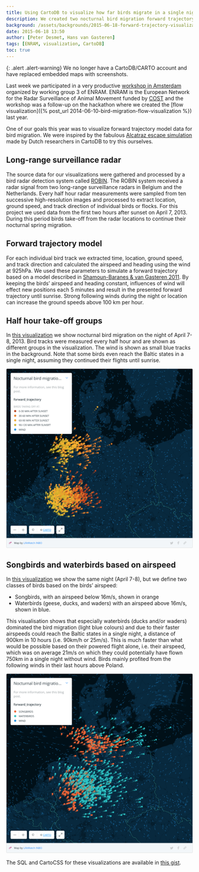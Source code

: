 ```yaml
---
title: Using CartoDB to visualize how far birds migrate in a single night
description: We created two nocturnal bird migration forward trajectory visualizations for ENRAM.
background: /assets/backgrounds/2015-06-18-forward-trajectory-visualizations.jpg
date: 2015-06-18 13:50
author: [Peter Desmet, Hans van Gasteren]
tags: [ENRAM, visualization, CartoDB]
toc: true
---
```


{: .alert .alert-warning}
We no longer have a CartoDB/CARTO account and have replaced embedded maps with screenshots.

Last week we participated in a very productive [workshop in Amsterdam](http://www.enram.eu/activities/visualisations-from-show-cases-to-production) organized by working group 3 of ENRAM. ENRAM is the European Network for the Radar Surveillance of Animal Movement funded by [COST](http://cost.eu/) and the workshop was a follow-up on the hackathon where we created the [flow visualization]({% post_url 2014-06-10-bird-migration-flow-visualization %}) last year.

One of our goals this year was to visualize forward trajectory model data for bird migration. We were inspired by the fabulous [Alcatraz escape simulation](http://rolfhut.nl/alcatrazenglish/) made by Dutch researchers in CartoDB to try this ourselves.

## Long-range surveillance radar

The source data for our visualizations were gathered and processed by a bird radar detection system called [ROBIN](http://www.robinradar.com). The ROBIN system received a radar signal from two long-range surveillance radars in Belgium and the Netherlands. Every half hour radar measurements were sampled from ten successive high-resolution images and processed to extract location, ground speed, and track direction of individual birds or flocks. For this project we used data from the first two hours after sunset on April 7, 2013. During this period birds take-off from the radar locations to continue their nocturnal spring migration.

## Forward trajectory model

For each individual bird track we extracted time, location, ground speed, and track direction and calculated the airspeed and heading using the wind at 925hPa. We used these parameters to simulate a forward trajectory based on a model described in [Shamoun-Baranes & van Gasteren 2011](https://doi.org/10.1016/j.anbehav.2011.01.003). By keeping the birds’ airspeed and heading constant, influences of wind will effect new positions each 5 minutes and result in the presented forward trajectory until sunrise. Strong following winds during the night or location can increase the ground speeds above 100 km per hour.

## Half hour take-off groups

In [this visualization](https://inbo.cartodb.com/u/lifewatch/viz/eb60c596-1060-11e5-aa6e-0e853d047bba/public_map) we show nocturnal bird migration on the night of April 7-8, 2013. Bird tracks were measured every half hour and are shown as different groups in the visualization. The wind is shown as small blue tracks in the background. Note that some birds even reach the Baltic states in a single night, assuming they continued their flights until sunrise.

<!--<iframe width="100%" height="700" frameborder="0" src="https://inbo.carto.com/u/lifewatch/builder/eb60c596-1060-11e5-aa6e-0e853d047bba/embed" allowfullscreen webkitallowfullscreen mozallowfullscreen oallowfullscreen msallowfullscreen></iframe>-->
![map-1](/assets/images/2015-06-18-forward-trajectory-visualizations-map-1.png)

## Songbirds and waterbirds based on airspeed

In [this visualization](https://inbo.cartodb.com/u/lifewatch/viz/88c30be4-1063-11e5-a9ae-0e853d047bba/public_map) we show the same night (April 7-8), but we define two classes of birds based on the birds’ airspeed:

* Songbirds, with an airspeed below 16m/s, shown in orange
* Waterbirds (geese, ducks, and waders) with an airspeed above 16m/s, shown in blue.

This visualisation shows that especially waterbirds (ducks and/or waders) dominated the bird migration (light blue colours) and due to their faster airspeeds could reach the Baltic states in a single night, a distance of 900km in 10 hours (i.e. 90km/h or 25m/s). This is much faster than what would be possible based on their powered flight alone, i.e. their airspeed, which was on average 21m/s on which they could potentially have flown 750km in a single night without wind. Birds mainly profited from the following winds in their last hours above Poland.

<!--<iframe width="100%" height="700" frameborder="0" src="https://inbo.carto.com/u/lifewatch/builder/88c30be4-1063-11e5-a9ae-0e853d047bba/embed" allowfullscreen webkitallowfullscreen mozallowfullscreen oallowfullscreen msallowfullscreen></iframe>-->
![map-2](/assets/images/2015-06-18-forward-trajectory-visualizations-map-2.png)

The SQL and CartoCSS for these visualizations are available in [this gist](https://gist.github.com/peterdesmet/9934ed062ddaaba04963).
